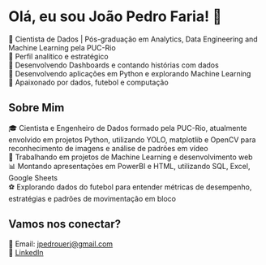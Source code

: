 # Olá, eu sou João Pedro Faria! 👋  

🔹 Cientista de Dados | Pós-graduação em Analytics, Data Engineering and Machine Learning pela PUC-Rio <br>
🔹 Perfil analítico e estratégico <br>
🔹 Desenvolvendo Dashboards e contando histórias com dados <br>
🔹 Desenvolvendo aplicações em Python e explorando Machine Learning  <br>
🔹 Apaixonado por dados, futebol e computação  <br>

## Sobre Mim  
🎓 Cientista e Engenheiro de Dados formado pela PUC-Rio, atualmente envolvido em projetos Python, utilizando YOLO, matplotlib e OpenCV para reconhecimento de imagens e análise de padrões em vídeo <br>
🚀 Trabalhando em projetos de Machine Learning e desenvolvimento web <br>
📊 Montando apresentações em PowerBI e HTML, utilizando SQL, Excel, Google Sheets <br>
⚽ Explorando dados do futebol para entender métricas de desempenho, estratégias e padrões de movimentação em bloco <br>


## Vamos nos conectar?  
📧 Email: jpedrouerj@gmail.com  
🔗 [LinkedIn](https://www.linkedin.com/in/joaopedro-faria/) 


<!--
**jpedrocf/jpedrocf** is a ✨ _special_ ✨ repository because its `README.md` (this file) appears on your GitHub profile.

Here are some ideas to get you started:

- 🔭 I’m currently working on ...
- 🌱 I’m currently learning ...
- 👯 I’m looking to collaborate on ...
- 🤔 I’m looking for help with ...
- 💬 Ask me about ...
- 📫 How to reach me: ...
- 😄 Pronouns: ...
- ⚡ Fun fact: ...
-->

